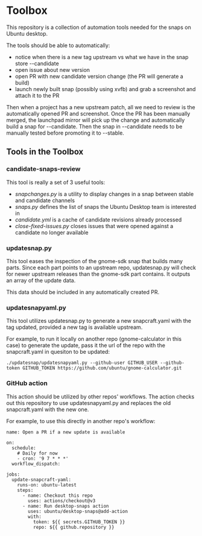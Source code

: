 # Toolbox

This repository is a collection of automation tools needed for the snaps on Ubuntu desktop.

The tools should be able to automatically:
- notice when there is a new tag upstream vs what we have in the snap store --candidate
- open issue about new version
- open PR with new candidate version change (the PR will generate a build)
- launch newly built snap (possibly using xvfb) and grab a screenshot and attach it to the PR

Then when a project has a new upstream patch, all we need to review is the automatically opened PR and screenshot.
Once the PR has been manually merged, the launchpad mirror will pick up the change and automatically build a snap for --candidate.
Then the snap in --candidate needs to be manually tested before promoting it to --stable.


## Tools in the Toolbox

### candidate-snaps-review

This tool is really a set of 3 useful tools:
* _snapchanges.py_ is a utility to display changes in a snap between stable and candidate channels
* _snaps.py_ defines the list of snaps the Ubuntu Desktop team is interested in
* _candidate.yml_ is a cache of candidate revisions already processed
* _close-fixed-issues.py_ closes issues that were opened against a candidate no longer available

### updatesnap.py
This tool eases the inspection of the gnome-sdk snap that builds many parts. Since each part points to an upstream repo, updatesnap.py will check for newer upstream releases than the gnome-sdk part contains. It outputs an array of the update data.

This data should be included in any automatically created PR.

### updatesnapyaml.py
This tool utilizes updatesnap.py to generate a new snapcraft.yaml with the tag updated, provided a new tag is available upstream.

For example, to run it locally on another repo (gnome-calculator in this case) to generate the update, pass it the url of the repo with the snapcraft.yaml in quesiton to be updated:

```
./updatesnap/updatesnapyaml.py --github-user GITHUB_USER --github-token GITHUB_TOKEN https://github.com/ubuntu/gnome-calculator.git
```

### GitHub action
This action should be utilized by other repos' workflows. The action checks out this repository to use updatesnapyaml.py and replaces the old snapcraft.yaml with the new one.

For example, to use this directly in another repo's workflow:

```
name: Open a PR if a new update is available

on:
  schedule:
    # Daily for now
    - cron: '9 7 * * *'
  workflow_dispatch:

jobs:
  update-snapcraft-yaml:
    runs-on: ubuntu-latest
    steps:
      - name: Checkout this repo
        uses: actions/checkout@v3
      - name: Run desktop-snaps action
        uses: ubuntu/desktop-snaps@add-action
        with:
          token: ${{ secrets.GITHUB_TOKEN }}
          repo: ${{ github.repository }}
```
